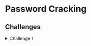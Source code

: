 # Password Cracking


## Challenges
<details>
<summary> Challenge 1</summary>

**We have obtained a hacker password dump, can you try to recover some passwords from it?**
<details>
<summary> Passwords</summary>

```txt
c870152b79fd1f55e87c0b5af8d13aa1
d8b98e69f7298208b27886a30400a603
b5c0b187fe309af0f4d35982fd961d7e
627fe11eeef8994b7254fc1da4a0a3c7
daf839300e6394e455a0caf1cf80fb36
8470f3c26d43f5ceca7fc33982c22243
f9b20372fee2d3b8fb87deee330b12ff
f4021ad1ea872387461331899b86e8b1
c3a61b7e621781e5d688da556f11200c
015504c3b7b55e2202e6a71675d4b0c4
dd7536794b63bf90eccfd37f9b147d7f
7fc56270e7a70fa81a5935b72eacbe29
a1853eca7c7cc9b3284d9f91a27f88a4
d75dbd6d1a4e14db1deb9d479a66027a
3260fcbfd052121337ffd7b9175e27d6
5a5af20037bf6c096d7c21b09901781f
8644981e243b6db72a5a1ae779951acc
50f207163fcc448ca1c92f0684d7ca53
2bf548966d9f732596042bd4bb613fe6
71fa8d21fc965a94c99088bc7e6ad263
f01509181f2b21920bb2f4678e6711f5
1694384d1952ab9dee33c346130aea88
bd805a6be924ef32429f4538f72d4b9b
d31715d7098cbf0bd771bcc55af26162
95bd1e3f4ca5eb6fe0fde97155916582
78f17c5da35163a83e4cb55e0d8560be
b99834bc19bbad24580b3adfa04fb947
6f6179654ad5000f5df22e79c4c58404
38a2e462336b731aceec2501bfdc8772
4d78399408e3605b0a91bd2f40ff6253
726e4b9aa84a99321c9f06a5fb99689f
228709856c863ea7b614623aadd1c8b8
0359a9977c037fa2ddb16888580f232c
f27d5da236b2dee7be3d121d139ee7e3
77d6747db3c576327329253d93fc791b
05823fa16def5b8d7eba5dd9db70d92e
59251b907a068e66821223bfadeedca2
39136543e9117d842c4396f0e99f1b79
a9fb5cf3e8f7a465c8da0cd5789621d0
bd7656d444c2cd80a4f74b88b9544234
cd024ef739c2eb0042cea0e6963c86e8
be92b0d7ddbff2f36c4d9436267d3d4a
c5dd9539e8d4c2eb53b8dc818502ff5e
905a49a06e7c163ddc4a003bc59c7e01
1d22ed5a67ebe24f5a0fe4886c9cc1ff
ffbcde20e43136ba3740c72524aab8a5
530524db2a24c4cda31726822c8fdb49
b90091604524151559d3d231fc88a52d
  ```
</details>

[Download Password File](../assets/dump.txt)

<details>
<summary>Walkthrough</summary>
</details>

<details>
<summary>Answers</summary>

**Passwords**
```txt
we'reno
strangersto
love
y0u
kn0w
th3
rul32
4n6
2o
6o
I
A
FuLl
cOmMITmEnt'S
WhAT
I'M
tHINKinG
oF
y0U
w0uLDn'T
G3t
7Hi2
Fr0M
An9
O7h3R
gU9
|
Ju$7
w@nN@
T3||
y0|_|
H0\/\/
|'m
f33|iNG
G0++@
m@K3
Y0|_|
UNd3rsT@nD
never12
gonna872
give19#
you^&1
up()8
123never
456gonna
&*9let
)(1you
1*3down
```
<details>

</details>